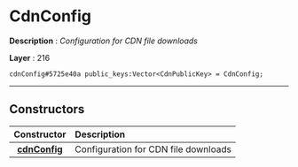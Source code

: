 # CdnConfig

**Description** : *Configuration for CDN file downloads*

**Layer** : 216

```tl
cdnConfig#5725e40a public_keys:Vector<CdnPublicKey> = CdnConfig;
```

---

## Constructors

| Constructor | Description |
| :---: | :--- |
| [**cdnConfig**](constructor/cdnConfig) | Configuration for CDN file downloads |